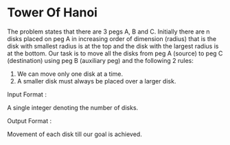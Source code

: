 # Tower Of Hanoi

The problem states that there are 3 pegs A, B and C. Initially there are n disks placed on peg A in increasing order of dimension (radius) that is the disk with smallest radius is at the top and the disk with the largest radius is at the bottom. Our task is to move all the disks from peg A (source) to peg C (destination) using peg B (auxiliary peg) and the following 2 rules:

1. We can move only one disk at a time.
2. A smaller disk must always be placed over a larger disk.


Input Format :

A single integer denoting the number of disks.

Output Format :

Movement of each disk till our goal is achieved.
